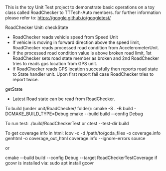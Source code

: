 This is the toy Unit Test project to demonstrate basic operations on a toy class called RoadChecker to TTTech-Auto members.
for further information please refer to:
https://google.github.io/googletest/

RoadChecker Unit:
checkState
- RoadChecker reads vehicle speed from Speed Unit
- If vehicle is moving in forward direction above the speed limit, RoadChecker reads processed road condition from AccelerometerUnit.
- If the processed road condition value is above broken road limit, 
    1st RoadChecker sets road state member as broken and 
    2nd RoadChecker tries to reads gps location from GPS unit.
- If RoadChecker reads GPS location succesfully then reports road state to State handler unit. Upon first report fail case RoadChecker tries to report twice.

getState
- Latest Road state can be read from RoadChecker.

To build (under unit/RoadChecker/ folder): 
cmake -S . -B build -DCMAKE_BUILD_TYPE=Debug
cmake --build build --config Debug


To run test:
./build/RoadCheckerTest
or
ctest --test-dir build


To get coverage info in html:
lcov -c -d /path/to/gcda_files -o coverage.info
genhtml -o coverage_out_html coverage.info --ignore-errors source

or 

cmake --build build --config Debug --target RoadCheckerTestCoverage
if gcovr is installed via: sudo apt install gcovr
